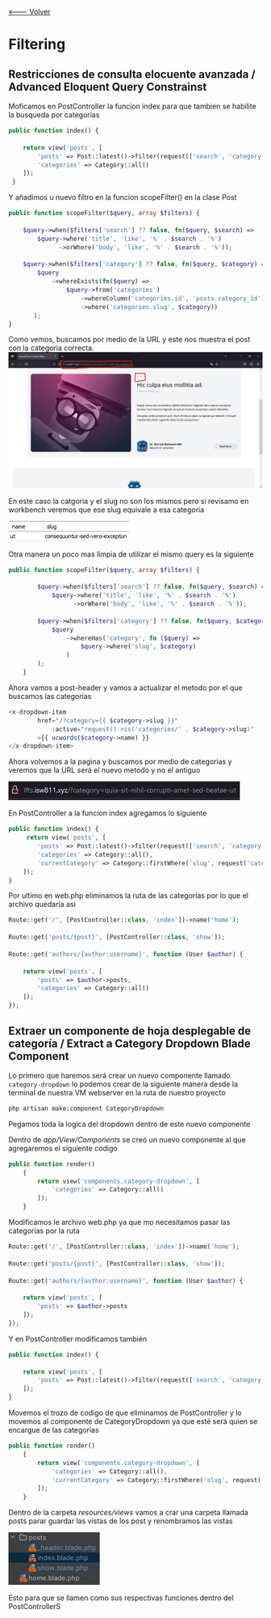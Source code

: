 [<--- Volver](/README.md)

# Filtering

## Restricciones de consulta elocuente avanzada / Advanced Eloquent Query Constrainst

Moficamos en PostController la funcion index para que tambien se habilite la busqueda por categorias

```php
public function index() {

    return view('posts', [
        'posts' => Post::latest()->filter(request(['search', 'category']))->get(),
        'categories' => Category::all()
    ]);
 }
```

Y añadimos u nuevo filtro en la funcion scopeFilter() en la clase Post

```php
public function scopeFilter($query, array $filters) {

    $query->when($filters['search'] ?? false, fn($query, $search) =>
        $query->where('title', 'like', '%' . $search . '%')
              ->orWhere('body', 'like', '%' . $search . '%'));

    $query->when($filters['category'] ?? false, fn($query, $category) =>
        $query
            ->whereExists(fn($query) =>
                $query->from('categories')
                    ->whereColumn('categories.id', 'posts.category_id')
                    ->where('categories.slug', $category))
       );
}
```

Como vemos, buscamos por medio de la URL y este nos muestra el post con la categoria correcta.
![Alt text](image.png)

En este caso la catgoria y el slug no son los mismos pero si revisamo en workbench veremos que ese slug equivale a esa categoria

![Alt text](image-1.png)

Otra manera un poco mas limpia de utilizar el mismo query es la siguiente

```php
public function scopeFilter($query, array $filters) {

        $query->when($filters['search'] ?? false, fn($query, $search) =>
            $query->where('title', 'like', '%' . $search . '%')
                  ->orWhere('body', 'like', '%' . $search . '%'));

        $query->when($filters['category'] ?? false, fn($query, $category) =>
            $query
                ->whereHas('category', fn ($query) =>
                    $query->where('slug', $category)
                )
        );
    }
```

Ahora vamos a post-header y vamos a actualizar el metodo por el que buscamos las categorias

```php
<x-dropdown-item
        href="/?category={{ $category->slug }}"
            :active="request()->is('categories/' . $category->slug)"
        >{{ ucwords($category->name) }}
</x-dropdown-item>
```
Ahora volvemos a la pagina y buscamos por medio de categorias y veremos que la URL será el nuevo metodo y no el antiguo

![Alt text](image-2.png)

En PostController a la funcion index agregamos lo siguiente

```php
public function index() {
     return view('posts', [
        'posts' => Post::latest()->filter(request(['search', 'category']))->get(),
        'categories' => Category::all(),
        'currentCategory' => Category::firstWhere('slug', request('category'))
    ]);
}
```

Por ultimo en web.php eliminamos la ruta de las categorías por lo que el archivo quedaría asi

```php
Route::get('/', [PostController::class, 'index'])->name('home');

Route::get('posts/{post}', [PostController::class, 'show']);

Route::get('authors/{author:username}', function (User $author) {

    return view('posts', [
        'posts' => $author->posts,
        'categories' => Category::all()
    ]);
});
```

## Extraer un componente de hoja desplegable de categoría / Extract a Category Dropdown Blade Component

Lo primero que haremos será crear un nuevo componente llamado `category-dropdown` lo podemos crear de la siguiente manera desde la terminal de nuestra VM webserver en la ruta de nuestro proyecto

```bash
php artisan make:component CategoryDropdown
```

Pegamos toda la logica del dropdown dentro de este nuevo componente

Dentro de _app/View/Components_ se creó un nuevo componente al que agregaremos el siguiente codigo

```php
public function render()
    {
        return view('components.category-dropdown', [
            'categories' => Category::all()
        ]);
    }
```

Modificamos le archivo web.php ya que mo necesitamos pasar las categorias por la ruta

```php
Route::get('/', [PostController::class, 'index'])->name('home');

Route::get('posts/{post}', [PostController::class, 'show']);

Route::get('authors/{author:username}', function (User $author) {

    return view('posts', [
        'posts' => $author->posts
    ]);
});
```

Y en PostController modificamos también

```php
public function index() {

    return view('posts', [
        'posts' => Post::latest()->filter(request(['search', 'category']))->get()
    ]);
}
```

Movemos el trozo de codigo de que eliminamos de PostController y lo movemos al componente de CategoryDropdown ya que esté será quien se encargue de las categorias

```php
public function render()
    {
        return view('components.category-dropdown', [
            'categories' => Category::all(),
            'currentCategory' => Category::firstWhere('slug', request('category'))
        ]);
    }
```

Dentro de la carpeta _resources/views_ vamos a crar una carpeta llamada posts parar guardar las vistas de los post y renombramos las vistas

![Alt text](image-3.png)

Esto para que se llamen como sus respectivas funciones dentro del PostControllerS

##

##

##

##

##